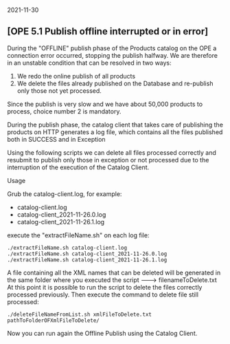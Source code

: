 2021-11-30

## [OPE 5.1 Publish offline interrupted or in error]

During the "OFFLINE" publish phase of the Products catalog on the OPE a connection error occurred, stopping the publish halfway.
We are therefore in an unstable condition that can be resolved in two ways:
1) We redo the online publish of all products
2) We delete the files already published on the Database and re-publish only those not yet processed.

Since the publish is very slow and we have about 50,000 products to process, choice number 2 is mandatory.

During the publish phase, the catalog client that takes care of publishing the products on HTTP generates a log file, which contains all the files published both in SUCCESS and in Exception

Using the following scripts we can delete all files processed correctly and resubmit to publish only those in exception or not processed due to the interruption of the execution of the Catalog Client. 


Usage

Grub the catalog-client.log, for example:

- catalog-client.log
- catalog-client_2021-11-26.0.log
- catalog-client_2021-11-26.1.log

execute the "extractFileName.sh" on each log file:
```
./extractFileName.sh catalog-client.log
./extractFileName.sh catalog-client_2021-11-26.0.log
./extractFileName.sh catalog-client_2021-11-26.1.log
```

A file containing all the XML names that can be deleted will be generated in the same folder where you executed the script ---> filenameToDelete.txt
At this point it is possible to run the script to delete the files correctly processed previously.
Then execute the command to delete file still processed:

```
./deleteFileNameFromList.sh xmlFileToDelete.txt pathToFolderOFXmlFileToDelete/
```
Now you can run again the Offline Publish using the Catalog Client.
